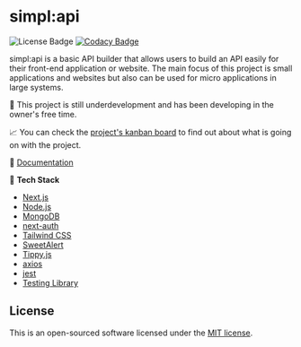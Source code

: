 # simpl:api

![License Badge](https://img.shields.io/github/license/bytekatana/simpl-api) [![Codacy Badge](https://app.codacy.com/project/badge/Grade/a61bb176b6c34b35bc96892e004e1469)](https://app.codacy.com/gh/ByteKatana/simpl-api/dashboard?utm_source=gh&utm_medium=referral&utm_content=&utm_campaign=Badge_grade)

simpl:api is a basic API builder that allows users to build an API easily for their front-end application or website. The main focus of this project is small applications and websites but also can be used for micro applications in large systems.

🚧 This project is still underdevelopment and has been developing in the owner's free time.

📈 You can check the [project's kanban board](https://github.com/users/ByteKatana/projects/2) to find out about what is going on with the project. 


📖 [Documentation](https://bytekatana.github.io/simpl-api-doc/)

🧱 **Tech Stack**

- [Next.js](https://nextjs.org/)
- [Node.js](https://nodejs.org/en/)
- [MongoDB](https://www.mongodb.com/)
- [next-auth](https://next-auth.js.org/)
- [Tailwind CSS](https://tailwindcss.com/)
- [SweetAlert](https://sweetalert.js.org/)
- [Tippy.js](https://atomiks.github.io/tippyjs/)
- [axios](https://axios-http.com/)
- [jest](https://jestjs.io/)
- [Testing Library](https://testing-library.com/)


## License
  This is an open-sourced software licensed under the [MIT license](https://opensource.org/licenses/MIT).
